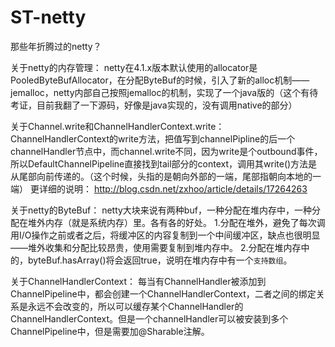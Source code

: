 # ST-netty
那些年折腾过的netty？

关于netty的内存管理：
netty在4.1.x版本默认使用的allocator是PooledByteBufAllocator，在分配ByteBuf的时候，引入了新的alloc机制——jemalloc，netty内部自己按照jemalloc的机制，实现了一个java版的（这个有待考证，目前我翻了一下源码，好像是java实现的，没有调用native的部分）

关于Channel.write和ChannelHandlerContext.write：
ChannelHandlerContext的write方法，把值写到channelPipline的后一个channelHandler节点中，而channel.write不同，因为write是个outbound事件，所以DefaultChannelPipeline直接找到tail部分的context，调用其write()方法是从尾部向前传递的。（这个时候，头指的是朝向外部的一端，尾部指朝向本地的一端）
更详细的说明：
http://blog.csdn.net/zxhoo/article/details/17264263

关于netty的ByteBuf：
netty大块来说有两种buf，一种分配在堆内存中，一种分配在堆外内存（就是系统内存）里。各有各的好处。
1.分配在堆外，避免了每次调用I/O操作之前或者之后，将缓冲区的内容复制到一个中间缓冲区，缺点也很明显——堆外收集和分配比较昂贵，使用需要复制到堆内存中。
2.分配在堆内存中的，byteBuf.hasArray()将会返回true，说明在堆内存中有一个`支持数组`。

关于ChannelHandlerContext：
每当有ChannelHandler被添加到ChannelPipeline中，都会创建一个ChannelHandlerContext，二者之间的绑定关系是永远不会改变的，所以可以缓存某个ChannelHandler的ChannelHandlerContext。但是一个channelHandler可以被安装到多个ChannelPipeline中，但是需要加@Sharable注解。
